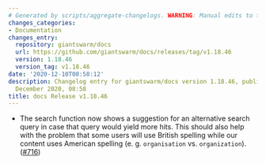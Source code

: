 ```yaml
---
# Generated by scripts/aggregate-changelogs. WARNING: Manual edits to this files will be overwritten.
changes_categories:
- Documentation
changes_entry:
  repository: giantswarm/docs
  url: https://github.com/giantswarm/docs/releases/tag/v1.18.46
  version: 1.18.46
  version_tag: v1.18.46
date: '2020-12-10T08:58:12'
description: Changelog entry for giantswarm/docs version 1.18.46, published on 10
  December 2020, 08:58
title: docs Release v1.18.46
---
```


- The search function now shows a suggestion for an alternative search query in case that query would yield more hits. This should also help with the problem that some users will use British spelling while our content uses American spelling (e. g. `organisation` vs. `organization`). ([#716](https://github.com/giantswarm/docs/pull/716))
